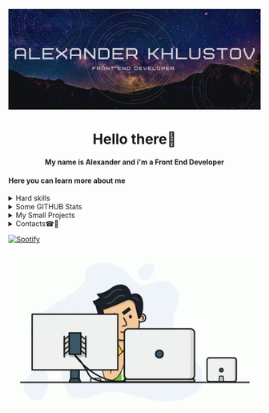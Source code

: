 ![Banner](/images/banner.png)

<h1 align='center'>Hello there🖖</h1>
<h4 align='center'>My name is Alexander and i'm a Front End Developer</h4>

<h4>Here you can learn more about me</h4>
<details>
  <summary>Hard skills</summary>
  <p align='center'>
  <img src='https://img.shields.io/badge/React-20232A?style=for-the-badge&logo=react&logoColor=61DAFB' />
  <img src='https://img.shields.io/badge/Redux-593D88?style=for-the-badge&logo=redux&logoColor=white' />
  <img src='https://img.shields.io/badge/React_Router-CA4245?style=for-the-badge&logo=react-router&logoColor=white' />
  <br>
  <img src='https://img.shields.io/badge/JavaScript-323330?style=for-the-badge&logo=javascript&logoColor=F7DF1E' />
  <img src='https://img.shields.io/badge/HTML5-E34F26?style=for-the-badge&logo=html5&logoColor=white' />
  <img src='https://img.shields.io/badge/CSS3-1572B6?style=for-the-badge&logo=css3&logoColor=white' />
  <br>
  <img src="https://img.shields.io/badge/Node.js-339933?style=for-the-badge&logo=nodedotjs&logoColor=white"/>
  <img src="https://img.shields.io/badge/npm-CB3837?style=for-the-badge&logo=npm&logoColor=white"/>
  <img src='https://img.shields.io/badge/Express.js-000000?style=for-the-badge&logo=express&logoColor=white'/>
  <img src='https://img.shields.io/badge/MongoDB-white?style=for-the-badge&logo=mongodb&logoColor=4EA94B' />
  <img src='https://img.shields.io/badge/Git-F05032?style=for-the-badge&logo=git&logoColor=white' />
  <img src='https://img.shields.io/badge/Postman-FF6C37?style=for-the-badge&logo=Postman&logoColor=white' />
  <br>
  <img src='https://img.shields.io/badge/Sass-CC6699?style=for-the-badge&logo=sass&logoColor=white' />  
  <img src='https://img.shields.io/badge/Bootstrap-563D7C?style=for-the-badge&logo=bootstrap&logoColor=white' />
  <img src='https://img.shields.io/badge/Material--UI-0081CB?style=for-the-badge&logo=material-ui&logoColor=white' />  
  <img src='https://img.shields.io/badge/Figma-F24E1E?style=for-the-badge&logo=figma&logoColor=white' />
  <img src='https://img.shields.io/badge/Canva-%2300C4CC.svg?&style=for-the-badge&logo=Canva&logoColor=white' />
  </p>
</details>

<details>
<summary>Some GITHUB Stats</summary>
  <p align='center'>
  <a href="#"><img src="https://github-readme-stats.vercel.app/api?username=Khlustov"></a>
  </p>
  <p align='center'>
  <a href="#"><img src="https://github-readme-stats.vercel.app/api/top-langs/?username=Khlustov"></a>
  </p>
</details>

<details>
<summary>My Small Projects</summary>
<h5>Vanilla JS Projects</h5>
<a href='https://khlustov.github.io/Simple-1_ColorFlipper/'>Color Flipper 🦄</a><br>
<a href='https://khlustov.github.io/Simple-2_PasswordGenerator/'>Password Generator🔣</a><br>
<a href='https://github.com/Khlustov/Simple-3_TrelloClone'>Trello Clone</a>---Still in work---<br>

<h5>React Projects</h5>
<a href='https://khlustov.github.io/currency/'>Currency Converter📈</a><br>

<h5>Full Stack MERN Projects</h5>
<a href='https://github.com/Khlustov/project'>Avito Clone</a><br>
<a href='https://github.com/Khlustov/portfolio'>My Portfolio Website</a>---Still in work---<br>
</details>

<details>
<summary>Contacts☎📧</summary>
<p align='center'>
<a href="https://t.me/AlexanderKhlustov"><img src="https://img.shields.io/badge/Telegram-2CA5E0?style=for-the-badge&logo=telegram&logoColor=white"></a> <a href="https://join.skype.com/invite/H8R1yp4hNCFu"><img src="https://img.shields.io/badge/Skype-blue?style=for-the-badge&logo=skype&logoColor=white"></a> <a href="https://linkedin.com/in/alexander-khlustov-2225aa21b/"><img src="https://img.shields.io/badge/LinkedIn-0077B5?style=for-the-badge&logo=linkedin&logoColor=white"></a> <a href="https://github.com/Khlustov"><img src="https://img.shields.io/badge/GitHub-100000?style=for-the-badge&logo=github&logoColor=white"></a>
</p>
<p align='center'>
<span>Mobile Phone Number => +375(29)528-08-71</span><br>
<span>Email => khlustov.alex@gmail.com</span>
</p>
</details>

[![Spotify](https://novatorem-khlustov.vercel.app/api/spotify)](https://open.spotify.com/user/82283cfaff2d4ed8b27efa81d7a4b2d1)
<p align='center'><img src="/images/programmer.gif" /></p>
